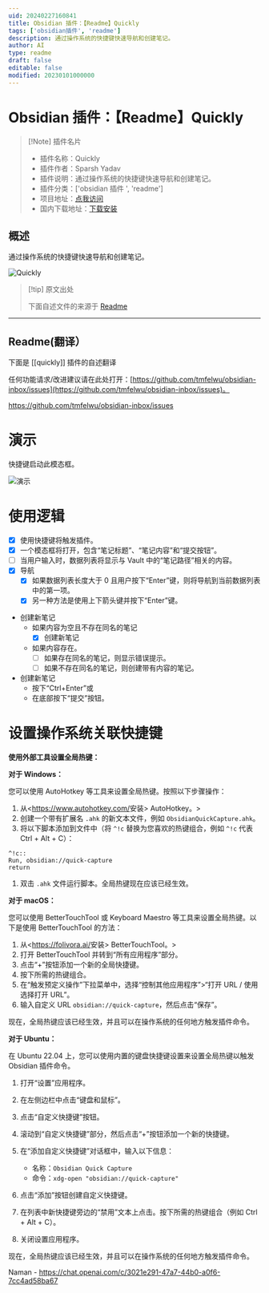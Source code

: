 ```yaml
---
uid: 20240227160841
title: Obsidian 插件：【Readme】Quickly
tags: ['obsidian插件', 'readme']
description: 通过操作系统的快捷键快速导航和创建笔记。
author: AI
type: readme
draft: false
editable: false
modified: 20230101000000
---
```


# Obsidian 插件：【Readme】Quickly

> [!Note] 插件名片
> - 插件名称：Quickly
> - 插件作者：Sparsh Yadav
> - 插件说明：通过操作系统的快捷键快速导航和创建笔记。
> - 插件分类：['obsidian 插件 ', 'readme']
> - 项目地址：[点我访问](https://github.com/tmfelwu/obsidian-inbox)
> - 国内下载地址：[下载安装](https://pkmer.cn/products/plugin/pluginMarket/?quickly)

## 概述

通过操作系统的快捷键快速导航和创建笔记。

![Quickly](https://cdn.pkmer.cn/covers/quickly.png!pkmer)

> [!tip] 原文出处
>
>下面自述文件的来源于 [Readme](https://ghproxy.net/https://raw.githubusercontent.com/tmfelwu/obsidian-inbox/master/README.md)

---

## Readme(翻译）

下面是 [[quickly]] 插件的自述翻译

任何功能请求/改进建议请在此处打开：[https://github.com/tmfelwu/obsidian-inbox/issues](https://github.com/tmfelwu/obsidian-inbox/issues)。

<https://github.com/tmfelwu/obsidian-inbox/issues>

# 演示

快捷键启动此模态框。

![演示](https://cdn.pkmer.cn/covers/quickly_2_0.png!pkmer)

# 使用逻辑

- [x] 使用快捷键将触发插件。
- [x] 一个模态框将打开，包含“笔记标题”、“笔记内容”和“提交按钮”。
- [ ] 当用户输入时，数据列表将显示与 Vault 中的“笔记路径”相关的内容。
- [x] 导航
  - [x] 如果数据列表长度大于 0 且用户按下“Enter”键，则将导航到当前数据列表中的第一项。
  - [x] 另一种方法是使用上下箭头键并按下“Enter”键。
- 创建新笔记
  - 如果内容为空且不存在同名的笔记
    - [x] 创建新笔记
  - 如果内容存在。
    - [ ] 如果存在同名的笔记，则显示错误提示。
    - [ ] 如果不存在同名的笔记，则创建带有内容的笔记。
- 创建新笔记
  - 按下“Ctrl+Enter”或
  - 在底部按下“提交”按钮。

# 设置操作系统关联快捷键

**使用外部工具设置全局热键：**

**对于 Windows：**

您可以使用 AutoHotkey 等工具来设置全局热键。按照以下步骤操作：

1. 从<<https://www.autohotkey.com/>安装> AutoHotkey。>
2. 创建一个带有扩展名 `.ahk` 的新文本文件，例如 `ObsidianQuickCapture.ahk`。
3. 将以下脚本添加到文件中（将 `^!c` 替换为您喜欢的热键组合，例如 `^!c` 代表 Ctrl + Alt + C）：

```autohotkey
^!c::
Run, obsidian://quick-capture
return
```

1. 双击 `.ahk` 文件运行脚本。全局热键现在应该已经生效。

**对于 macOS：**

您可以使用 BetterTouchTool 或 Keyboard Maestro 等工具来设置全局热键。以下是使用 BetterTouchTool 的方法：

1. 从<<https://folivora.ai/>安装> BetterTouchTool。>
2. 打开 BetterTouchTool 并转到“所有应用程序”部分。
3. 点击“+”按钮添加一个新的全局快捷键。
4. 按下所需的热键组合。
5. 在“触发预定义操作”下拉菜单中，选择“控制其他应用程序”>“打开 URL / 使用选择打开 URL”。
6. 输入自定义 URL `obsidian://quick-capture`，然后点击“保存”。

现在，全局热键应该已经生效，并且可以在操作系统的任何地方触发插件命令。

**对于 Ubuntu：**

在 Ubuntu 22.04 上，您可以使用内置的键盘快捷键设置来设置全局热键以触发 Obsidian 插件命令。

1. 打开“设置”应用程序。
2. 在左侧边栏中点击“键盘和鼠标”。
3. 点击“自定义快捷键”按钮。
4. 滚动到“自定义快捷键”部分，然后点击“+”按钮添加一个新的快捷键。
5. 在“添加自定义快捷键”对话框中，输入以下信息：

   - 名称：`Obsidian Quick Capture`
   - 命令：`xdg-open "obsidian://quick-capture"`

6. 点击“添加”按钮创建自定义快捷键。
7. 在列表中新快捷键旁边的“禁用”文本上点击。按下所需的热键组合（例如 Ctrl + Alt + C）。
8. 关闭设置应用程序。

现在，全局热键应该已经生效，并且可以在操作系统的任何地方触发插件命令。

Naman - <https://chat.openai.com/c/3021e291-47a7-44b0-a0f6-7cc4ad58ba67>
